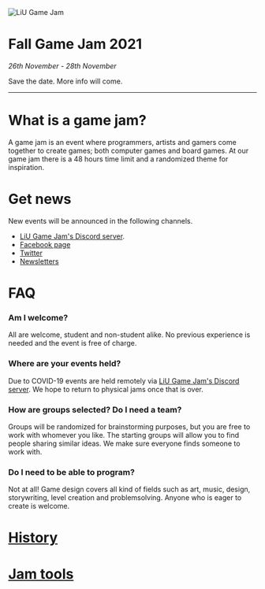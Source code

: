 <img src="/static/img/logga.png" alt="LiU Game Jam" id="gamejam-logo">

# Fall Game Jam 2021
*26th November - 28th November*

Save the date. More info will come.

---

# What is a game jam?

A game jam is an event where programmers, artists and gamers come together to
create games; both computer games and board games. At our game jam there is a
48 hours time limit and a randomized theme for inspiration.

# Get news
New events will be announced in the following channels. 

- [LiU Game Jam's Discord server](https://discord.gg/eHgXYMS). 
- [Facebook page](https://www.facebook.com/liugamejam/) 
- [Twitter](https://twitter.com/LiuGameJam)
- [Newsletters](http://us12.campaign-archive2.com/home/?u=092a6fffba8f6063437a51495&id=c3863c4bf5)

# FAQ

### Am I welcome?

All are welcome, student and non-student alike. No previous experience is
needed and the event is free of charge.

### Where are your events held?

Due to COVID-19 events are held remotely via [LiU Game Jam's Discord
server](https://discord.gg/tP2kDvgQKn). We hope to return to physical jams once
that is over.

### How are groups selected? Do I need a team?

Groups will be randomized for brainstorming purposes, but you are free to work
with whomever you like. The starting groups will allow you to find people
sharing similar ideas. We make sure everyone finds someone to work with.

### Do I need to be able to program?

Not at all! Game design covers all kind of fields such as art, music, design,
storywriting, level creation and problemsolving. Anyone who is eager to create
is welcome.

# [History](/gamejam/history/en)

# [Jam tools](/gamejam/tools/en)
